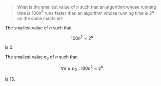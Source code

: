 > What is the smallest value of $n$ such that an algorithm whose running time
> is $100n^{2}$ runs faster than an algorithm whose running time is $2^{n}$ on
> the same machine?

The smallest value of $n$ such that

$$
    100n^{2} < 2^{n}
$$

is $0$.

The smallest value $n_0$ of $n$ such that

$$
    \forall n \geq n_0: 100n^{2} < 2^{n}
$$

is $15$.
